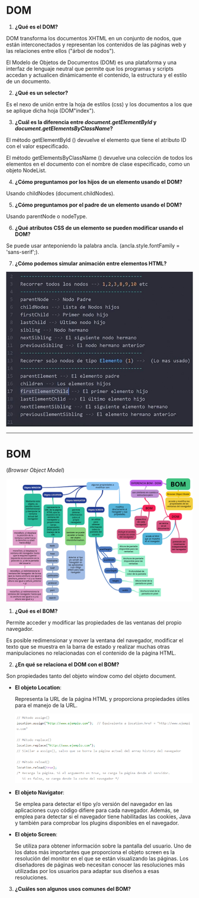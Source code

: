 # **DOM**
1. **¿Qué es el DOM?**

 DOM transforma los documentos XHTML en un conjunto de nodos, que están interconectados y representan los contenidos de las páginas web y las relaciones entre ellos ("árbol de nodos").

 El Modelo de Objetos de Documentos (DOM) es una plataforma y una interfaz de lenguaje neutral que permite que los programas y scripts accedan y actualicen dinámicamente el contenido, la estructura y el estilo de un documento.

2. **¿Qué es un selector?**

  Es el nexo de unión entre la hoja de estilos (css) y los documentos a los que se aplique dicha hoja (DOM"index").

3. **¿Cuál es la diferencia entre *document.getElementById* y *document.getElementsByClassName*?**

  El método getElementById () devuelve el elemento que tiene el atributo ID con el valor especificado.

  El método getElementsByClassName () devuelve una colección de todos los elementos en el documento con el nombre de clase especificado, como un objeto NodeList.

4. **¿Cómo preguntamos por los hijos de un elemento usando el DOM?**

  Usando childNodes (document.childNodes).

5. **¿Cómo preguntamos por el padre de un elemento usando el DOM?**

  Usando parentNode o nodeType.

6. **¿Qué atributos CSS de un elemento se pueden modificar usando el DOM?**

  Se puede usar anteponiendo la palabra ancla. (ancla.style.fontFamily = 'sans-serif';).

7. **¿Cómo podemos simular animación entre elementos HTML?**

  ![Sin titulo](assets/images/relation-nodos-capture.jpg)
***

# **BOM**
(*Browser Object Model*)

![Sin titulo](assets/images/Bom-map.png)

1. **¿Qué es el BOM?**

  Permite acceder y modificar las propiedades de las ventanas del propio navegador.

  Es posible redimensionar y mover la ventana del navegador, modificar el texto que se muestra en la barra de estado y realizar muchas otras manipulaciones no relacionadas con el contenido de la página HTML.

2. **¿En qué se relaciona el DOM con el BOM?**

  Son propiedades tanto del objeto window como del objeto document.

  * **El objeto Location**:

      Representa la URL de la página HTML y proporciona propiedades útiles para el manejo de la URL.

      ![Sin titulo](assets/images/location.png)

  * **El objeto Navigator**:

    Se emplea para detectar el tipo y/o versión del navegador en las aplicaciones cuyo código difiere para cada navegador. Además, se emplea para detectar si el navegador tiene habilitadas las cookies, Java y también para comprobar los plugins disponibles en el navegador.

  * **El objeto Screen**:

    Se utiliza para obtener información sobre la pantalla del usuario. Uno de los datos más importantes que proporciona el objeto screen es la resolución del monitor en el que se están visualizando las páginas. Los diseñadores de páginas web necesitan conocer las resoluciones más utilizadas por los usuarios para adaptar sus diseños a esas resoluciones.

3. **¿Cuáles son algunos usos comunes del BOM?**
